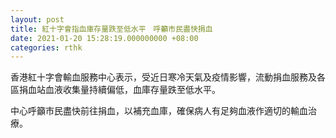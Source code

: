 ```yaml
---
layout: post
title: 紅十字會指血庫存量跌至低水平　呼籲市民盡快捐血
date: 2021-01-20 15:28:19.000000000 +08:00
categories: rthk
---
```


香港紅十字會輸血服務中心表示，受近日寒冷天氣及疫情影響，流動捐血服務及各區捐血站血液收集量持續偏低，血庫存量跌至低水平。

中心呼籲市民盡快前往捐血，以補充血庫，確保病人有足夠血液作適切的輸血治療。
